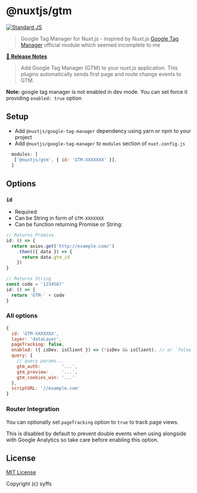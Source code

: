 # @nuxtjs/gtm

<!--[![npm downloads][npm-downloads-src]][npm-downloads-href]
[![npm version][npm-version-src]][npm-version-href]
[![Circle CI][circle-ci-src]][circle-ci-href]
[![Codecov][codecov-src]][codecov-href]
[![Dependencies][david-dm-src]][david-dm-href]-->
[![Standard JS][standard-js-src]][standard-js-href]

> Google Tag Manager for Nuxt.js - inspired by Nuxt.js [Google Tag Manager](https://github.com/nuxt-community/modules/tree/master/packages/google-tag-manager) official module which seemed incomplete to me

[📖 **Release Notes**](./CHANGELOG.md)

> Add Google Tag Manager (GTM) to your nuxt.js application.
This plugins automatically sends first page and route change events to GTM.

**Note:** google tag manager is not enabled in dev mode.
You can set force it providing `enabled: true` option

## Setup
- Add `@nuxtjs/google-tag-manager` dependency using yarn or npm to your project
- Add `@nuxtjs/google-tag-manager` to `modules` section of `nuxt.config.js`
```js
  modules: [
   ['@nuxtjs/gtm', { id: 'GTM-XXXXXXX' }],
  ]
```

## Options

### `id`
- Required
- Can be String in form of `GTM-XXXXXXX`
- Can be function returning Promise or String:
```js
// Returns Promise
id: () => {
  return axios.get('http://example.com/')
    .then(({ data }) => {
      return data.gtm_id
    })
}

// Returns String
const code = '1234567'
id: () => {
  return 'GTM-' + code
}
```

### All options
```js
{
  id: 'GTM-XXXXXXX',
  layer: 'dataLayer',
  pageTracking: false,
  enabled: ({ isDev, isClient }) => (!isDev && isClient), // or `false` when in dev/debug mode
  query: {
    // query params...
    gtm_auth:        '...',
    gtm_preview:     '...',
    gtm_cookies_win: '...'
  },
  scriptURL: '//example.com'
}
```

### Router Integration

You can optionally set `pageTracking` option to `true` to track page views. 

This is disabled by default to prevent double events when using alongside with Google Analytics so take care before enabling this option.


## License

[MIT License](./LICENSE)

Copyright (c) syffs

<!-- Badges -->
[npm-version-src]: https://img.shields.io/npm/v/@nuxtjs/gtm/latest.svg?style=flat-square
[npm-version-href]: https://npmjs.com/package/@nuxtjs/gtm

[npm-downloads-src]: https://img.shields.io/npm/dt/@nuxtjs/gtm.svg?style=flat-square
[npm-downloads-href]: https://npmjs.com/package/@nuxtjs/gtm

[circle-ci-src]: https://img.shields.io/circleci/project/github/https://github.com/syffs/nuxt-gtm.svg?style=flat-square
[circle-ci-href]: https://circleci.com/gh/https://github.com/syffs/nuxt-gtm

[codecov-src]: https://img.shields.io/codecov/c/github/https://github.com/syffs/nuxt-gtm.svg?style=flat-square
[codecov-href]: https://codecov.io/gh/https://github.com/syffs/nuxt-gtm

[david-dm-src]: https://david-dm.org/https://github.com/syffs/nuxt-gtm/status.svg?style=flat-square
[david-dm-href]: https://david-dm.org/https://github.com/syffs/nuxt-gtm

[standard-js-src]: https://img.shields.io/badge/code_style-standard-brightgreen.svg?style=flat-square
[standard-js-href]: https://standardjs.com
